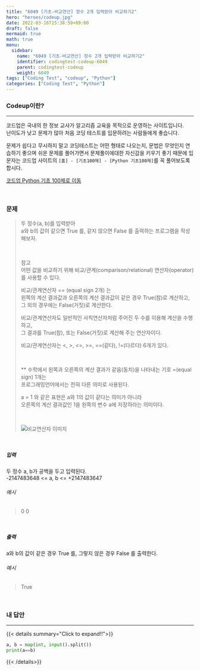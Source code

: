 ```yaml
---
title: "6049 [기초-비교연산] 정수 2개 입력받아 비교하기2"
hero: "heroes/codeup.jpg"
date: 2022-03-16T15:38:59+09:00
draft: false
mermaid: true
math: true
menu:
  sidebar:
    name: "6049 [기초-비교연산] 정수 2개 입력받아 비교하기2"
    identifier: codingtest-codeup-6049
    parent: codingtest-codeup
    weight: 6049
tags: ["Coding Test", "codeup", "Python"]
categories: ["Coding Test", "Python"]
---
```


### Codeup이란?
---
코드업은 국내의 한 정보 교사가 알고리즘 교육을 목적으로 운영하는 사이트입니다.\
난이도가 낮고 문제가 많아 처음 코딩 테스트를 입문하려는 사람들에게 좋습니다.

문제가 쉽다고 무시하지 말고 코딩테스트는 어떤 형태로 나오는지, 문법은 무엇인지 연습하기 좋으며 쉬운 문제를 풀어가면서 문제풀이에대한 자신감을 키우기 좋기 때문에 입문자는 코드업 사이트의 `[홈] - [기초100제] - [Python 기초100제]`를 꼭 풀어보도록 합시다.

[코드업 Python 기초 100제로 이동](https://codeup.kr/problemsetsol.php?psid=33)


&nbsp;

### 문제
> 두 정수(a, b)를 입력받아\
> a와 b의 값이 같으면 True 를, 같지 않으면 False 를 출력하는 프로그램을 작성해보자.
> 
> &nbsp;
> 
> 참고\
> 어떤 값을 비교하기 위해 비교/관계(comparison/relational) 연산자(operator)를 사용할 수 있다.
> 
> 비교/관계연산자 == (equal sign 2개) 는\
> 왼쪽의 계산 결과값과 오른쪽의 계산 결과값이 같은 경우 True(참)로 계산하고,\
> 그 외의 경우에는 False(거짓)로 계산한다.
> 
> 비교/관계연산자도 일반적인 사칙연산자처럼 주어진 두 수를 이용해 계산을 수행하고,\
> 그 결과를 True(참), 또는 False(거짓)로 계산해 주는 연산자이다.
> 
> 비교/관계연산자는 <, >, <=, >=, ==(같다), !=(다르다) 6개가 있다.
> 
> &nbsp;
> 
> ** 수학에서 왼쪽과 오른쪽의 계산 결과가 같음(동치)을 나타내는 기호 =(equal sign) 1개는\
> 프로그래밍언어에서는 전혀 다른 의미로 사용된다.
> 
> a = 1 와 같은 표현은 a와 1의 값이 같다는 의미가 아니라\
> 오른쪽의 계산 결과값인 1을 왼쪽의 변수 a에 저장하라는 의미이다.
> 
> &nbsp;
> 
> ![비교연산자 이미지](https://codeup.kr/upload/pimg6214_1.png)


&nbsp;

##### 입력
두 정수 a, b가 공백을 두고 입력된다.\
-2147483648 <= a, b <= +2147483647
###### 예시
> 0 0

&nbsp;

##### 출력
a와 b의 값이 같은 경우 True 를, 그렇지 않은 경우 False 를 출력한다.
###### 예시
> True

&nbsp;

### 내 답안
---
{{< details summary="Click to expand!!">}}
```python
a, b = map(int, input().split())
print(a==b)
```
{{< /details>}}